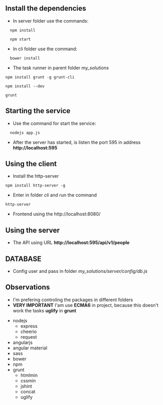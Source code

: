 ## Install the dependencies
  - In server folder use the commands:
  ```
    npm install
  ```
  ```
    npm start
  ```
  - In cli folder use the command:
  ```
    bower install
  ```
  - The task runner in parent folder _my_solutions_
  ```
  npm install grunt -g grunt-cli
  ```
  ```
  npm install --dev
  ```
  ```
  grunt
  ```


## Starting the service
  - Use the command for start the service:
  ```
    nodejs app.js
  ```
  - After the server has started, is listen the port 595 in address **http://localhost:595**


## Using the client
  - Install the http-server
  ```
  npm install http-server -g
  ```
  - Enter in folder _cli_ and run the command
  ```
  http-server
  ```
  - Frontend using the http://localhost:8080/


## Using the server
  - The API using URL **http://localhost:595/api/v1/people**

## DATABASE
  - Config user and pass in folder _my_solutions/server/config/db.js_


## Observations
  - I'm prefering controling the packages in different folders
  - **VERY IMPORTANT** I'am use **ECMA6** in project, because this doesn't work the tasks **uglify** in **grunt**

>
  - nodejs
    - express
    - cheerio
    - request
  - angularjs
  - angular material
  - sass
  - bower
  - npm
  - grunt
    - htmlmin
    - cssmin
    - jshint
    - concat
    - uglify
